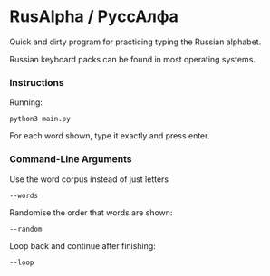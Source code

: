 # RusAlpha / РуссАлфа

Quick and dirty program for practicing typing the Russian alphabet.

Russian keyboard packs can be found in most operating systems.

### Instructions

Running:
    
    python3 main.py

For each word shown, type it exactly and press enter.

### Command-Line Arguments
Use the word corpus instead of just letters

    --words

Randomise the order that words are shown:

    --random

Loop back and continue after finishing:

    --loop
